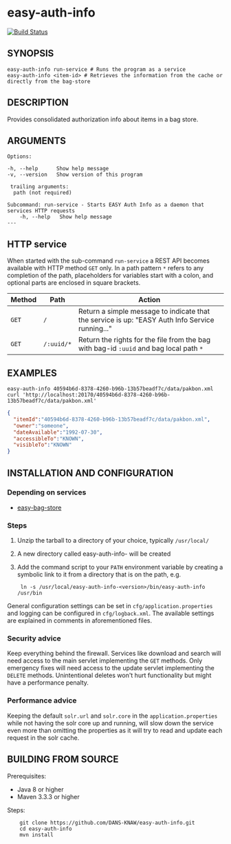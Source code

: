 easy-auth-info
===========
[![Build Status](https://travis-ci.org/DANS-KNAW/easy-auth-info.png?branch=master)](https://travis-ci.org/DANS-KNAW/easy-auth-info)


SYNOPSIS
--------

    easy-auth-info run-service # Runs the program as a service
    easy-auth-info <item-id> # Retrieves the information from the cache or directly from the bag-store


DESCRIPTION
-----------

Provides consolidated authorization info about items in a bag store.


ARGUMENTS
---------

    Options:

    -h, --help      Show help message
    -v, --version   Show version of this program
    
     trailing arguments:
      path (not required)

    Subcommand: run-service - Starts EASY Auth Info as a daemon that services HTTP requests
        -h, --help   Show help message
    ---


HTTP service
------------

When started with the sub-command `run-service` a REST API becomes available with HTTP method `GET` only.
In a path pattern `*` refers to any completion of the path, placeholders for variables start with a colon,
and optional parts are enclosed in square brackets.

Method   | Path       | Action
---------|------------|------------------------------------
`GET`    | `/`        | Return a simple message to indicate that the service is up: "EASY Auth Info Service running..."
`GET`    | `/:uuid/*` | Return the rights for the file from the bag with bag-id `:uuid` and bag local path `*`


EXAMPLES
--------

```jshelllanguage
easy-auth-info 40594b6d-8378-4260-b96b-13b57beadf7c/data/pakbon.xml
curl 'http://localhost:20170/40594b6d-8378-4260-b96b-13b57beadf7c/data/pakbon.xml'
```

```json
{
  "itemId":"40594b6d-8378-4260-b96b-13b57beadf7c/data/pakbon.xml",
  "owner":"someone",
  "dateAvailable":"1992-07-30",
  "accessibleTo":"KNOWN",
  "visibleTo":"KNOWN"
}
```

INSTALLATION AND CONFIGURATION
------------------------------


### Depending on services

* [easy-bag-store](https://github.com/DANS-KNAW/easy-bag-store/)


### Steps

1. Unzip the tarball to a directory of your choice, typically `/usr/local/`
2. A new directory called easy-auth-info-<version> will be created
3. Add the command script to your `PATH` environment variable by creating a symbolic link to it from a directory that is
   on the path, e.g. 
   
        ln -s /usr/local/easy-auth-info-<version>/bin/easy-auth-info /usr/bin



General configuration settings can be set in `cfg/application.properties` and logging can be configured
in `cfg/logback.xml`. The available settings are explained in comments in aforementioned files.

### Security advice

Keep everything behind the firewall. Services like download and search will need access to the main
servlet implementing the `GET` methods. Only emergency fixes will need access to the update servlet
implementing the `DELETE` methods. Unintentional deletes won't hurt functionality but might have a
performance penalty.

### Performance advice

Keeping the default `solr.url` and `solr.core` in the `application.properties` while not having the
solr core up and running, will slow down the service even more than omitting the properties
as it will try to read and update each request in the solr cache.


BUILDING FROM SOURCE
--------------------

Prerequisites:

* Java 8 or higher
* Maven 3.3.3 or higher

Steps:

        git clone https://github.com/DANS-KNAW/easy-auth-info.git
        cd easy-auth-info
        mvn install
